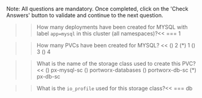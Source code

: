 Note: All questions are mandatory. Once completed, click on the 'Check Answers' button to validate and continue to the next question.



>> How many deployments have been created for MYSQL with label `app=mysql` in this cluster (all namespaces)?<< 
=== 1


>> How many PVCs have been created for MYSQL? << 
() 2 
(*) 1
() 3
() 4


>> What is the name of the storage class used to create this PVC?<< 
() px-mysql-sc
() portworx-databases
() portworx-db-sc
(*) px-db-sc


>> What is the `io_profile` used for this storage class?<<
=== db

